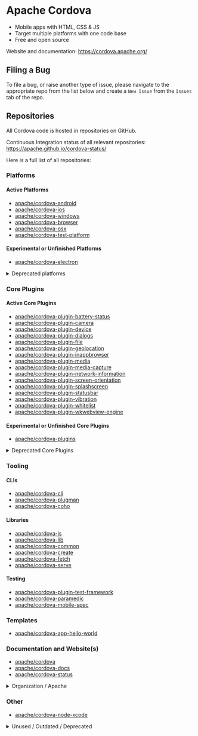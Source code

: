 # Apache Cordova

- Mobile apps with HTML, CSS & JS
- Target multiple platforms with one code base
- Free and open source

Website and documentation: https://cordova.apache.org/

## Filing a Bug

To file a bug, or raise another type of issue, please navigate to the appropriate repo from the list below and create a `New Issue` from the `Issues` tab of the repo.

## Repositories

All Cordova code is hosted in repositories on GitHub. 

Continuous Integration status of all relevant repositories: https://apache.github.io/cordova-status/

Here is a full list of all repositories:

<!-- This markdown was generated with http://cordova.betamo.de/cordova-github-repositories_markdown.php -->

### Platforms
#### Active Platforms

- [apache/cordova-android](https://github.com/apache/cordova-android)
- [apache/cordova-ios](https://github.com/apache/cordova-ios)
- [apache/cordova-windows](https://github.com/apache/cordova-windows)
- [apache/cordova-browser](https://github.com/apache/cordova-browser)
- [apache/cordova-osx](https://github.com/apache/cordova-osx)
- [apache/cordova-test-platform](https://github.com/apache/cordova-test-platform)

#### Experimental or Unfinished Platforms

- [apache/cordova-electron](https://github.com/apache/cordova-electron)

<details><summary>Deprecated platforms</summary>

#### Deprecated platforms

- [apache/cordova-blackberry](https://github.com/apache/cordova-blackberry)
- [apache/cordova-firefoxos](https://github.com/apache/cordova-firefoxos)
- [apache/cordova-ubuntu](https://github.com/apache/cordova-ubuntu)
- [apache/cordova-wp8](https://github.com/apache/cordova-wp8)
- [apache/cordova-tizen](https://github.com/apache/cordova-tizen)
- [apache/cordova-qt](https://github.com/apache/cordova-qt)
- [apache/cordova-webos](https://github.com/apache/cordova-webos)
- [apache/cordova-amazon-fireos](https://github.com/apache/cordova-amazon-fireos)
- [apache/cordova-wp7](https://github.com/apache/cordova-wp7)
- [apache/cordova-bada](https://github.com/apache/cordova-bada)
- [apache/cordova-bada-wac](https://github.com/apache/cordova-bada-wac)

</details>

### Core Plugins
#### Active Core Plugins

- [apache/cordova-plugin-battery-status](https://github.com/apache/cordova-plugin-battery-status)
- [apache/cordova-plugin-camera](https://github.com/apache/cordova-plugin-camera)
- [apache/cordova-plugin-device](https://github.com/apache/cordova-plugin-device)
- [apache/cordova-plugin-dialogs](https://github.com/apache/cordova-plugin-dialogs)
- [apache/cordova-plugin-file](https://github.com/apache/cordova-plugin-file)
- [apache/cordova-plugin-geolocation](https://github.com/apache/cordova-plugin-geolocation)
- [apache/cordova-plugin-inappbrowser](https://github.com/apache/cordova-plugin-inappbrowser)
- [apache/cordova-plugin-media](https://github.com/apache/cordova-plugin-media)
- [apache/cordova-plugin-media-capture](https://github.com/apache/cordova-plugin-media-capture)
- [apache/cordova-plugin-network-information](https://github.com/apache/cordova-plugin-network-information)
- [apache/cordova-plugin-screen-orientation](https://github.com/apache/cordova-plugin-screen-orientation)
- [apache/cordova-plugin-splashscreen](https://github.com/apache/cordova-plugin-splashscreen)
- [apache/cordova-plugin-statusbar](https://github.com/apache/cordova-plugin-statusbar)
- [apache/cordova-plugin-vibration](https://github.com/apache/cordova-plugin-vibration)
- [apache/cordova-plugin-whitelist](https://github.com/apache/cordova-plugin-whitelist)
- [apache/cordova-plugin-wkwebview-engine](https://github.com/apache/cordova-plugin-wkwebview-engine)

#### Experimental or Unfinished Core Plugins

- [apache/cordova-plugins](https://github.com/apache/cordova-plugins)

<details><summary>Deprecated Core Plugins</summary>

#### Deprecated Core Plugins

- [apache/cordova-plugin-console](https://github.com/apache/cordova-plugin-console)
- [apache/cordova-plugin-contacts](https://github.com/apache/cordova-plugin-contacts)
- [apache/cordova-plugin-device-motion](https://github.com/apache/cordova-plugin-device-motion)
- [apache/cordova-plugin-device-orientation](https://github.com/apache/cordova-plugin-device-orientation)
- [apache/cordova-plugin-file-transfer](https://github.com/apache/cordova-plugin-file-transfer)
- [apache/cordova-plugin-globalization](https://github.com/apache/cordova-plugin-globalization)
- [apache/cordova-plugin-legacy-whitelist](https://github.com/apache/cordova-plugin-legacy-whitelist)

</details>

### Tooling
#### CLIs

- [apache/cordova-cli](https://github.com/apache/cordova-cli)
- [apache/cordova-plugman](https://github.com/apache/cordova-plugman)
- [apache/cordova-coho](https://github.com/apache/cordova-coho)

#### Libraries

- [apache/cordova-js](https://github.com/apache/cordova-js)
- [apache/cordova-lib](https://github.com/apache/cordova-lib)
- [apache/cordova-common](https://github.com/apache/cordova-common)
- [apache/cordova-create](https://github.com/apache/cordova-create)
- [apache/cordova-fetch](https://github.com/apache/cordova-fetch)
- [apache/cordova-serve](https://github.com/apache/cordova-serve)

#### Testing

- [apache/cordova-plugin-test-framework](https://github.com/apache/cordova-plugin-test-framework)
- [apache/cordova-paramedic](https://github.com/apache/cordova-paramedic)
- [apache/cordova-mobile-spec](https://github.com/apache/cordova-mobile-spec)

### Templates

- [apache/cordova-app-hello-world](https://github.com/apache/cordova-app-hello-world)

### Documentation and Website(s)

- [apache/cordova](https://github.com/apache/cordova)
- [apache/cordova-docs](https://github.com/apache/cordova-docs)
- [apache/cordova-status](https://github.com/apache/cordova-status)

<details><summary>Organization / Apache</summary>

### Organization / Apache

- [apache/cordova-contribute](https://github.com/apache/cordova-contribute)
- [apache/cordova-discuss](https://github.com/apache/cordova-discuss)
- [apache/cordova-apache-board-reports](https://github.com/apache/cordova-apache-board-reports)
- [apache/cordova-new-committer-and-pmc](https://github.com/apache/cordova-new-committer-and-pmc)

</details>

### Other

- [apache/cordova-node-xcode](https://github.com/apache/cordova-node-xcode)

<details><summary>Unused / Outdated / Deprecated</summary>

### Unused / Outdated / Deprecated

- [apache/cordova-medic](https://github.com/apache/cordova-medic)
- [apache/cordova-labs](https://github.com/apache/cordova-labs)
- [apache/cordova-weinre](https://github.com/apache/cordova-weinre)
- [apache/cordova-app-harness](https://github.com/apache/cordova-app-harness)
- [apache/cordova-plugin-compat](https://github.com/apache/cordova-plugin-compat)
- [apache/cordova-registry-web](https://github.com/apache/cordova-registry-web)
- [apache/cordova-registry](https://github.com/apache/cordova-registry)
- [apache/cordova-fauxton-server](https://github.com/apache/cordova-fauxton-server)
- [apache/cordova-template-reference](https://github.com/apache/cordova-template-reference)

</details>


